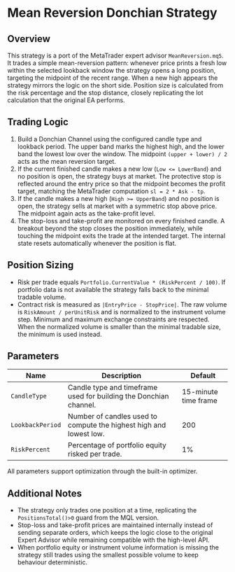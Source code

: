 # Mean Reversion Donchian Strategy

## Overview
This strategy is a port of the MetaTrader expert advisor `MeanReversion.mq5`. It trades a simple mean-reversion pattern: whenever price prints a fresh low within the selected lookback window the strategy opens a long position, targeting the midpoint of the recent range. When a new high appears the strategy mirrors the logic on the short side. Position size is calculated from the risk percentage and the stop distance, closely replicating the lot calculation that the original EA performs.

## Trading Logic
1. Build a Donchian Channel using the configured candle type and lookback period. The upper band marks the highest high, and the lower band the lowest low over the window. The midpoint `(upper + lower) / 2` acts as the mean reversion target.
2. If the current finished candle makes a new low (`Low <= LowerBand`) and no position is open, the strategy buys at market. The protective stop is reflected around the entry price so that the midpoint becomes the profit target, matching the MetaTrader computation `sl = 2 * Ask - tp`.
3. If the candle makes a new high (`High >= UpperBand`) and no position is open, the strategy sells at market with a symmetric stop above price. The midpoint again acts as the take-profit level.
4. The stop-loss and take-profit are monitored on every finished candle. A breakout beyond the stop closes the position immediately, while touching the midpoint exits the trade at the intended target. The internal state resets automatically whenever the position is flat.

## Position Sizing
* Risk per trade equals `Portfolio.CurrentValue * (RiskPercent / 100)`. If portfolio data is not available the strategy falls back to the minimal tradable volume.
* Contract risk is measured as `|EntryPrice - StopPrice|`. The raw volume is `RiskAmount / perUnitRisk` and is normalized to the instrument volume step. Minimum and maximum exchange constraints are respected. When the normalized volume is smaller than the minimal tradable size, the minimum is used instead.

## Parameters
| Name | Description | Default |
| --- | --- | --- |
| `CandleType` | Candle type and timeframe used for building the Donchian channel. | 15-minute time frame |
| `LookbackPeriod` | Number of candles used to compute the highest high and lowest low. | 200 |
| `RiskPercent` | Percentage of portfolio equity risked per trade. | 1% |

All parameters support optimization through the built-in optimizer.

## Additional Notes
* The strategy only trades one position at a time, replicating the `PositionsTotal()>0` guard from the MQL version.
* Stop-loss and take-profit prices are maintained internally instead of sending separate orders, which keeps the logic close to the original Expert Advisor while remaining compatible with the high-level API.
* When portfolio equity or instrument volume information is missing the strategy still trades using the smallest possible volume to keep behaviour deterministic.

